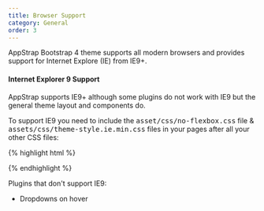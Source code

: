 ```yaml
---
title: Browser Support
category: General
order: 3
---
```


AppStrap Bootstrap 4 theme supports all modern browsers and provides support for Internet Explore (IE) from IE9+.


#### Internet Explorer 9 Support

AppStrap supports IE9+ although some plugins do not work with IE9 but the general theme layout and components do.

To support IE9 you need to include the <kbd>asset/css/no-flexbox.css</kbd> file & <kbd>assets/css/theme-style.ie.min.css</kbd> files in your pages after all your other CSS files:

{% highlight html %}
<!-- Optional: Remove flexbox support either by choice or for IE9 -->  
<link href="assets/css/ie.theme-style.min.css" rel="stylesheet">  
<link href="assets/css/no-flexbox.css" rel="stylesheet">
{% endhighlight %}

Plugins that don't support IE9:
- Dropdowns on hover